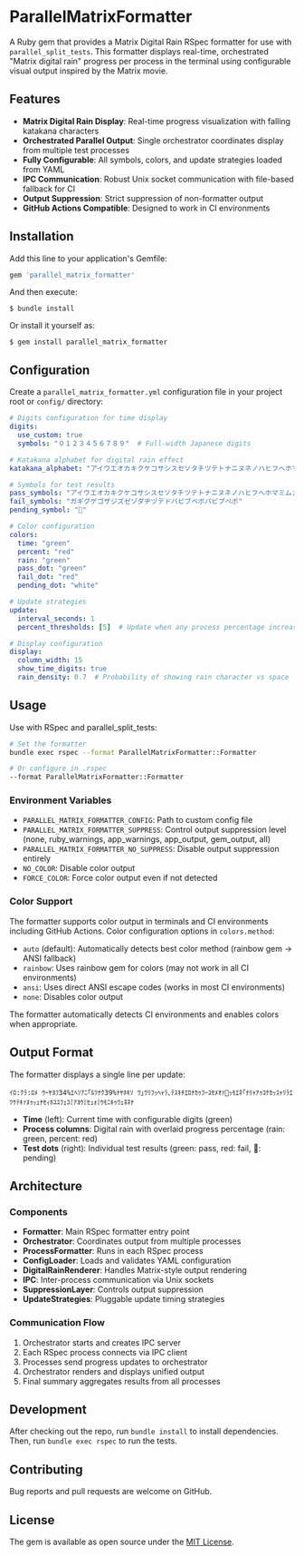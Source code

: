 # ParallelMatrixFormatter

A Ruby gem that provides a Matrix Digital Rain RSpec formatter for use with `parallel_split_tests`. This formatter displays real-time, orchestrated "Matrix digital rain" progress per process in the terminal using configurable visual output inspired by the Matrix movie.

## Features

- **Matrix Digital Rain Display**: Real-time progress visualization with falling katakana characters
- **Orchestrated Parallel Output**: Single orchestrator coordinates display from multiple test processes
- **Fully Configurable**: All symbols, colors, and update strategies loaded from YAML
- **IPC Communication**: Robust Unix socket communication with file-based fallback for CI
- **Output Suppression**: Strict suppression of non-formatter output
- **GitHub Actions Compatible**: Designed to work in CI environments

## Installation

Add this line to your application's Gemfile:

```ruby
gem 'parallel_matrix_formatter'
```

And then execute:

    $ bundle install

Or install it yourself as:

    $ gem install parallel_matrix_formatter

## Configuration

Create a `parallel_matrix_formatter.yml` configuration file in your project root or `config/` directory:

```yaml
# Digits configuration for time display
digits:
  use_custom: true
  symbols: "０１２３４５６７８９"  # Full-width Japanese digits

# Katakana alphabet for digital rain effect
katakana_alphabet: "アイウエオカキクケコサシスセソタチツテトナニヌネノハヒフヘホマミムメモヤユヨラリルレロワヲンガギグゲゴザジズゼゾダヂヅデドバビブベボパピプペポァィゥェォャュョッ"

# Symbols for test results
pass_symbols: "アイウエオカキクケコサシスセソタチツテトナニヌネノハヒフヘホマミムメモヤユヨラリルレロワヲン"
fail_symbols: "ガギグゲゴザジズゼゾダヂヅデドバビブベボパピプペポ"
pending_symbol: "🥄"

# Color configuration
colors:
  time: "green"
  percent: "red"
  rain: "green"
  pass_dot: "green"
  fail_dot: "red"
  pending_dot: "white"

# Update strategies
update:
  interval_seconds: 1
  percent_thresholds: [5]  # Update when any process percentage increases by 5%

# Display configuration
display:
  column_width: 15
  show_time_digits: true
  rain_density: 0.7  # Probability of showing rain character vs space
```

## Usage

Use with RSpec and parallel_split_tests:

```bash
# Set the formatter
bundle exec rspec --format ParallelMatrixFormatter::Formatter

# Or configure in .rspec
--format ParallelMatrixFormatter::Formatter
```

### Environment Variables

- `PARALLEL_MATRIX_FORMATTER_CONFIG`: Path to custom config file
- `PARALLEL_MATRIX_FORMATTER_SUPPRESS`: Control output suppression level (none, ruby_warnings, app_warnings, app_output, gem_output, all)
- `PARALLEL_MATRIX_FORMATTER_NO_SUPPRESS`: Disable output suppression entirely
- `NO_COLOR`: Disable color output
- `FORCE_COLOR`: Force color output even if not detected

### Color Support

The formatter supports color output in terminals and CI environments including GitHub Actions. Color configuration options in `colors.method`:

- `auto` (default): Automatically detects best color method (rainbow gem → ANSI fallback)
- `rainbow`: Uses rainbow gem for colors (may not work in all CI environments)
- `ansi`: Uses direct ANSI escape codes (works in most CI environments)
- `none`: Disables color output

The formatter automatically detects CI environments and enables colors when appropriate.

## Output Format

The formatter displays a single line per update:

```
ｲﾛ:ｸﾗ:ﾛﾒ ｳｰﾔﾖﾌ34%ｴﾍｿｱﾆ｢ﾙﾂﾅｸ39%ﾅﾔﾎｷｿ ﾜ｣ﾜﾘﾌｯﾍｬﾗ､ﾃｽｷﾁｴﾛﾅｶｩﾌｰﾕｾﾒｵｧ🥄ｯﾓｴﾈ｢ﾅﾘｬｱｩｺｹｶｯｽｬﾘﾗｴﾂｹﾃｷｧﾇｩｯｪﾅｾｨﾎﾕﾕﾌｪｺﾐｱﾖｳﾐｾｭｫﾐｳﾓﾆｷｩﾜｪﾈﾈﾅ
```

- **Time** (left): Current time with configurable digits (green)
- **Process columns**: Digital rain with overlaid progress percentage (rain: green, percent: red)
- **Test dots** (right): Individual test results (green: pass, red: fail, 🥄: pending)

## Architecture

### Components

- **Formatter**: Main RSpec formatter entry point
- **Orchestrator**: Coordinates output from multiple processes
- **ProcessFormatter**: Runs in each RSpec process
- **ConfigLoader**: Loads and validates YAML configuration
- **DigitalRainRenderer**: Handles Matrix-style output rendering
- **IPC**: Inter-process communication via Unix sockets
- **SuppressionLayer**: Controls output suppression
- **UpdateStrategies**: Pluggable update timing strategies

### Communication Flow

1. Orchestrator starts and creates IPC server
2. Each RSpec process connects via IPC client
3. Processes send progress updates to orchestrator
4. Orchestrator renders and displays unified output
5. Final summary aggregates results from all processes

## Development

After checking out the repo, run `bundle install` to install dependencies. Then, run `bundle exec rspec` to run the tests.

## Contributing

Bug reports and pull requests are welcome on GitHub.

## License

The gem is available as open source under the [MIT License](https://opensource.org/licenses/MIT).
